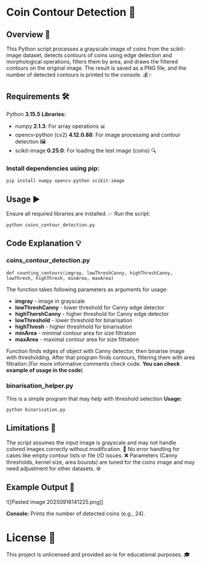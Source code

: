 # Coin Contour Detection 🚀


## Overview 📸
This Python script processes a grayscale image of coins from the scikit-image dataset, detects contours of coins using edge detection and morphological operations, filters them by area, and draws the filtered contours on the original image. The result is saved as a PNG file, and the number of detected contours is printed to the console. 💰✨
## Requirements 🛠️

Python **3.15.5**
**Libraries:**
- numpy **2.1.3**: For array operations 📊
- opencv-python (cv2) **4.12.0.88**: For image processing and contour detection 🖼️
- scikit-image **0.25.0**: For loading the test image (coins) 🔍



### Install dependencies using pip:
```
pip install numpy opencv-python scikit-image
```

## Usage ▶️

Ensure all required libraries are installed. ✅
Run the script:
```
python coins_contour_detection.py
```

## Code Explanation 💡

### coins_contour_detection.py

```
def counting_contours(imgray, lowThreshCanny, highThreshCanny, lowThresh, highThresh, minArea, maxArea)
```
The function takes following parameters as arguments for usage:
- **imgray** - image in grayscale
- **lowThreshCanny** - lower threshold for Canny edge detector
- **highThershCanny** - higher threshold for Canny edge detector
- **lowThreshold** - lower threshold for binarisation
- **highThresh** - higher threshhold for binarisation
- **minArea** - minimal contour area for size filtration
- **maxArea** - maximal contour area for size filtration

Function finds edges of object with Canny detector, then binarise image with thresholding. After that program finds contours, filtering them with area filtration.(For more informative comments check code. **You can check example of usage in the code**)

### binarisation_helper.py
This is a simple program that may help with threshold selection
**Usage:**

```
python binarisation.py
```

## Limitations 🚧

The script assumes the input image is grayscale and may not handle colored images correctly without modification. 🌈
No error handling for cases like empty contour lists or file I/O issues. ❌
Parameters (Canny thresholds, kernel size, area bounds) are tuned for the coins image and may need adjustment for other datasets. ⚙️

## Example Output 🌟
![[Pasted image 20250916141225.png]]

**Console:** Prints the number of detected coins (e.g., 24). 

# License 📜
This project is unlicensed and provided as-is for educational purposes. 🎓


